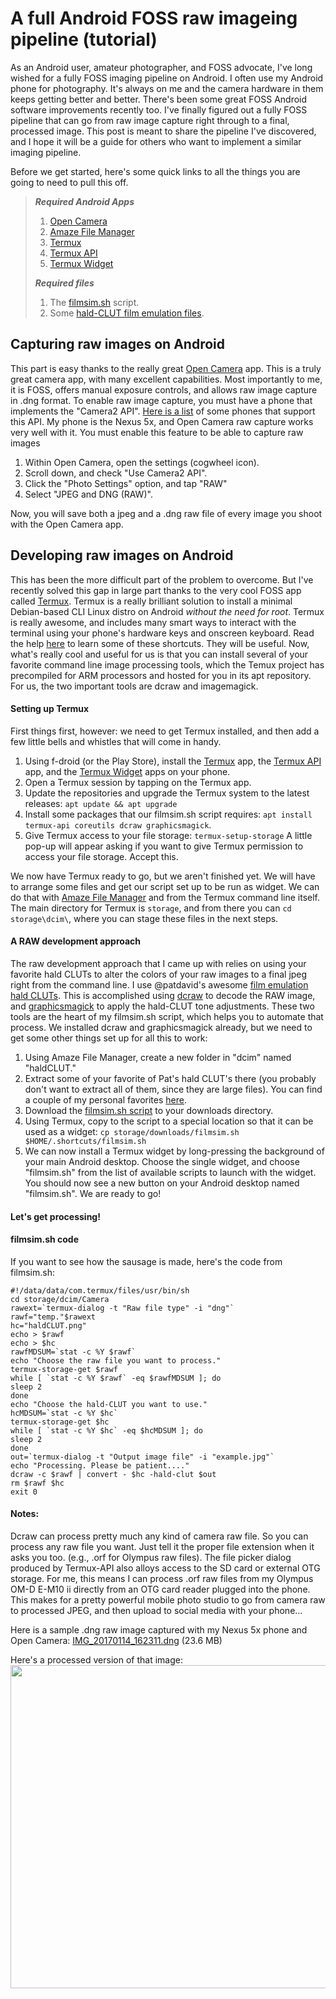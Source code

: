 # A full Android FOSS raw imageing pipeline (tutorial)

As an Android user, amateur photographer, and FOSS advocate, I've long wished for a fully FOSS imaging pipeline on Android. I often use my Android phone for photography. It's always on me and the camera hardware in them keeps getting better and better. There's been some great FOSS Android software improvements recently too. I've finally figured out a fully FOSS pipeline that can go from raw image capture right through to a final, processed image. This post is meant to share the pipeline I've discovered, and I hope it will be a guide for others who want to implement a similar imaging pipeline.

Before we get started, here's some quick links to all the things you are going to need to pull this off. 

> ***Required Android Apps***
> 1. [Open Camera](https://f-droid.org/repository/browse/?fdfilter=open+camera&fdid=net.sourceforge.opencamera)
> 2. [Amaze File Manager](https://f-droid.org/repository/browse/?fdfilter=amaze&fdid=com.amaze.filemanager)
> 3. [Termux](https://f-droid.org/repository/browse/?fdfilter=termux&fdid=com.termux)
> 4. [Termux API](https://f-droid.org/repository/browse/?fdfilter=oi&fdid=com.termux.api)
> 5. [Termux Widget](https://f-droid.org/repository/browse/?fdfilter=termux&fdid=com.termux.widget)
>
> ***Required files***
> 1. The [filmsim.sh](https://github.com/PixlsStuff/Scripts/tree/master/android_filmsim) script.
> 2. Some [hald-CLUT film emulation files](http://blog.patdavid.net/2015/03/film-emulation-in-rawtherapee.html).

## Capturing raw images on Android

This part is easy thanks to the really great [Open Camera](https://f-droid.org/repository/browse/?fdfilter=open+camera&fdid=net.sourceforge.opencamera) app. This is a truly great camera app, with many excellent capabilities. Most importantly to me, it is FOSS, offers manual exposure controls, and allows raw image capture in .dng format. To enable raw image capture, you must have a phone that implements the "Camera2 API". [Here is a list](http://www.smartphonesnap.com/articles/list-android-phones-that-take-raw-photos) of some phones that support this API. My phone is the Nexus 5x, and Open Camera raw capture works very well with it. You must enable this feature to be able to capture raw images

1. Within Open Camera, open the settings (cogwheel icon).
2. Scroll down, and check "Use Camera2 API". 
3. Click the "Photo Settings" option, and tap "RAW"
4. Select "JPEG and DNG (RAW)". 

Now, you will save both a jpeg and a .dng raw file of every image you shoot with the Open Camera app.

## Developing raw images on Android

This has been the more difficult part of the problem to overcome. But I've recently solved this gap in large part thanks to the very cool FOSS app called [Termux](https://f-droid.org/repository/browse/?fdfilter=termux&fdid=com.termux). Termux is a really brilliant solution to install a minimal Debian-based CLI Linux distro on Android *without the need for root*. Termux is really awesome, and includes many smart ways to interact with the terminal using your phone's hardware keys and onscreen keyboard. Read the help [here](https://termux.com/help.html) to learn some of these shortcuts. They will be useful. Now, what's really cool and useful for us is that you can install several of your favorite command line image processing tools, which the Temux project has precompiled for ARM processors and hosted for you in its apt repository. For us, the two important tools are dcraw and imagemagick.

#### Setting up Termux

First things first, however: we need to get Termux installed, and then add a few little bells and whistles that will come in handy.

1. Using f-droid (or the Play Store), install the [Termux](https://f-droid.org/repository/browse/?fdfilter=termux&fdid=com.termux) app, the [Termux API](https://f-droid.org/repository/browse/?fdfilter=oi&fdid=com.termux.api) app, and the [Termux Widget](https://f-droid.org/repository/browse/?fdfilter=termux&fdid=com.termux.widget) apps on your phone.
2. Open a Termux session by tapping on the Termux app. 
3. Update the repositories and upgrade the Termux system to the latest releases: 
    `apt update && apt upgrade` 
4. Install some packages that our filmsim.sh script requires:
    `apt install termux-api coreutils dcraw graphicsmagick`. 
5. Give Termux access to your file storage:
    `termux-setup-storage` 
 A little pop-up will appear asking if you want to give Termux permission to access your file storage. Accept this. 

We now have Termux ready to go, but we aren't finished yet. We will have to arrange some files and get our script set up to be run as widget. We can do that with [Amaze File Manager](https://f-droid.org/repository/browse/?fdfilter=amaze&fdid=com.amaze.filemanager) and from the Termux command line itself. The main directory for Termux is `storage`, and from there you can `cd storage\dcim\`, where you can stage these files in the next steps.

#### A RAW development approach

The raw development approach that I came up with relies on using your favorite hald CLUTs to alter the colors of your raw images to a final jpeg right from the command line. I use @patdavid's awesome [film emulation hald CLUTs](http://blog.patdavid.net/2015/03/film-emulation-in-rawtherapee.html). This is accomplished using [dcraw](https://www.cybercom.net/~dcoffin/dcraw/) to decode the RAW image, and [graphicsmagick](http://www.graphicsmagick.org/) to apply the hald-CLUT tone adjustments. These two tools are the heart of my filmsim.sh script, which helps you to automate that process. We installed dcraw and graphicsmagick already, but we need to get some other things set up for all this to work:

1. Using Amaze File Manager, create a new folder in "dcim" named "haldCLUT." 
2. Extract some of your favorite of Pat's hald CLUT's there (you probably don't want to extract all of them, since they are large files). You can find a couple of my personal favorites [here](https://github.com/PixlsStuff/Scripts/tree/master/android_filmsim).
3. Download the [filmsim.sh script](https://github.com/PixlsStuff/Scripts/tree/master/android_filmsim) to your downloads directory.
4. Using Termux, copy to the script to a special location so that it can be used as a widget:
   `cp storage/downloads/filmsim.sh $HOME/.shortcuts/filmsim.sh`
5. We can now install a Termux widget by long-pressing the background of your main Android desktop. Choose the single widget, and choose "filmsim.sh" from the list of available scripts to launch with the widget. You should now see a new button on your Android desktop named "filmsim.sh". We are ready to go!

#### Let's get processing!


#### filmsim.sh code

If you want to see how the sausage is made, here's the code from filmsim.sh:

	#!/data/data/com.termux/files/usr/bin/sh
	cd storage/dcim/Camera
	rawext=`termux-dialog -t "Raw file type" -i "dng"`
	rawf="temp."$rawext
	hc="haldCLUT.png"
	echo > $rawf
	echo > $hc
	rawfMDSUM=`stat -c %Y $rawf`
	echo "Choose the raw file you want to process."
	termux-storage-get $rawf
	while [ `stat -c %Y $rawf` -eq $rawfMDSUM ]; do
	sleep 2
	done
	echo "Choose the hald-CLUT you want to use."
	hcMDSUM=`stat -c %Y $hc`
	termux-storage-get $hc
	while [ `stat -c %Y $hc` -eq $hcMDSUM ]; do
	sleep 2
	done
	out=`termux-dialog -t "Output image file" -i "example.jpg"`
	echo "Processing. Please be patient...."
	dcraw -c $rawf | convert - $hc -hald-clut $out
	rm $rawf $hc
	exit 0


#### Notes:

Dcraw can process pretty much any kind of camera raw file. So you can process any raw file you want. Just tell it the proper file extension when it asks you too. (e.g., .orf for Olympus raw files). 
The file picker dialog produced by Termux-API also alloys access to the SD card or external OTG storage. For me, this means I can process .orf raw files from my Olympus OM-D E-M10 ii directly from an OTG card reader plugged into the phone. This makes for a pretty powerful mobile photo studio to go from camera raw to processed JPEG, and then upload to social media with your phone...

Here is a sample .dng raw image captured with my Nexus 5x phone and Open Camera:
 <a class="attachment" href="//pixls-discuss.s3.amazonaws.com/original/2X/5/53f2c4f24d3f4a9d10559502f6591e5354eb19f3.dng">IMG_20170114_162311.dng</a> (23.6 MB)
 
 Here's a processed version of that image: <img src="//pixls-discuss.s3.amazonaws.com/original/2X/a/a7b29b54941dea6db499b9dcbec6037455d32e40.jpg" width="690" height="517">
 